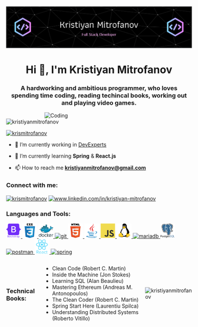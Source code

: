 ![Header](./profile-header.PNG)
<h1 align="center">Hi 👋, I'm Kristiyan Mitrofanov</h1>
<h3 align="center">A hardworking and ambitious programmer, who loves spending time coding, reading techincal books, working out and playing video games.</h3>
<img align="right" alt="Coding" width="400" src="https://media3.giphy.com/media/v1.Y2lkPTc5MGI3NjExZGx6dzl3NzJhZmg3ZGc0eHF5Y29laWM2eGMxNWNqOHk5MmhndWF5aCZlcD12MV9pbnRlcm5hbF9naWZfYnlfaWQmY3Q9Zw/2IudUHdI075HL02Pkk/giphy.gif">

<p align="left"> <img src="https://komarev.com/ghpvc/?username=kristiyanmitrofanov&label=Profile%20views&color=0e75b6&style=flat" alt="kristiyanmitrofanov" /> </p>

<p align="left"> <a href="https://twitter.com/krismitrofanov" target="blank"><img src="https://img.shields.io/twitter/follow/krismitrofanov?logo=twitter&style=for-the-badge" alt="krismitrofanov" /></a> </p>

- 🔭 I’m currently working in [DevExperts](https://devexperts.com/)

- 🌱 I’m currently learning **Spring** & **React.js**

- 📫 How to reach me **kristiyanmitrofanov@gmail.com**

<h3 align="left">Connect with me:</h3>
<p align="left">
<a href="https://twitter.com/krismitrofanov" target="blank"><img align="center" src="https://raw.githubusercontent.com/rahuldkjain/github-profile-readme-generator/master/src/images/icons/Social/twitter.svg" alt="krismitrofanov" height="30" width="40" /></a>
<a href="https://linkedin.com/in/www.linkedin.com/in/kristiyan-mitrofanov" target="blank"><img align="center" src="https://raw.githubusercontent.com/rahuldkjain/github-profile-readme-generator/master/src/images/icons/Social/linked-in-alt.svg" alt="www.linkedin.com/in/kristiyan-mitrofanov" height="30" width="40" /></a>
</p>

<h3 align="left">Languages and Tools:</h3>
<p align="left"> <a href="https://getbootstrap.com" target="_blank" rel="noreferrer"> <img src="https://raw.githubusercontent.com/devicons/devicon/master/icons/bootstrap/bootstrap-plain-wordmark.svg" alt="bootstrap" width="40" height="40"/> </a> <a href="https://www.w3schools.com/css/" target="_blank" rel="noreferrer"> <img src="https://raw.githubusercontent.com/devicons/devicon/master/icons/css3/css3-original-wordmark.svg" alt="css3" width="40" height="40"/> </a> <a href="https://www.docker.com/" target="_blank" rel="noreferrer"> <img src="https://raw.githubusercontent.com/devicons/devicon/master/icons/docker/docker-original-wordmark.svg" alt="docker" width="40" height="40"/> </a> <a href="https://git-scm.com/" target="_blank" rel="noreferrer"> <img src="https://www.vectorlogo.zone/logos/git-scm/git-scm-icon.svg" alt="git" width="40" height="40"/> </a> <a href="https://www.w3.org/html/" target="_blank" rel="noreferrer"> <img src="https://raw.githubusercontent.com/devicons/devicon/master/icons/html5/html5-original-wordmark.svg" alt="html5" width="40" height="40"/> </a> <a href="https://www.java.com" target="_blank" rel="noreferrer"> <img src="https://raw.githubusercontent.com/devicons/devicon/master/icons/java/java-original.svg" alt="java" width="40" height="40"/> </a> <a href="https://developer.mozilla.org/en-US/docs/Web/JavaScript" target="_blank" rel="noreferrer"> <img src="https://raw.githubusercontent.com/devicons/devicon/master/icons/javascript/javascript-original.svg" alt="javascript" width="40" height="40"/> </a> <a href="https://www.linux.org/" target="_blank" rel="noreferrer"> <img src="https://raw.githubusercontent.com/devicons/devicon/master/icons/linux/linux-original.svg" alt="linux" width="40" height="40"/> </a> <a href="https://mariadb.org/" target="_blank" rel="noreferrer"> <img src="https://www.vectorlogo.zone/logos/mariadb/mariadb-icon.svg" alt="mariadb" width="40" height="40"/> </a> <a href="https://www.postgresql.org" target="_blank" rel="noreferrer"> <img src="https://raw.githubusercontent.com/devicons/devicon/master/icons/postgresql/postgresql-original-wordmark.svg" alt="postgresql" width="40" height="40"/> </a> <a href="https://postman.com" target="_blank" rel="noreferrer"> <img src="https://www.vectorlogo.zone/logos/getpostman/getpostman-icon.svg" alt="postman" width="40" height="40"/> </a> <a href="https://reactjs.org/" target="_blank" rel="noreferrer"> <img src="https://raw.githubusercontent.com/devicons/devicon/master/icons/react/react-original-wordmark.svg" alt="react" width="40" height="40"/> </a> <a href="https://spring.io/" target="_blank" rel="noreferrer"> <img src="https://www.vectorlogo.zone/logos/springio/springio-icon.svg" alt="spring" width="40" height="40"/> </a> </p><div style="display: flex; align-items: center;">
    <h3 style="display: inline;">Technical Books:</h3>
    <ul style="display: inline;">
        <li>Clean Code (Robert C. Martin)</li>
        <li>Inside the Machine (Jon Stokes)</li>
        <li>Learning SQL (Alan Beaulieu)</li>
        <li>Mastering Ethereum (Andreas M. Antonopoulos)</li>
        <li>The Clean Coder (Robert C. Martin)</li>
        <li>Spring Start Here (Laurentiu Spilca)</li>
        <li>Understanding Distributed Systems (Roberto Vitillo)</li>
    </ul>
    <img style="display: inline; margin-left: auto;" src="https://github-readme-stats.vercel.app/api/top-langs?username=kristiyanmitrofanov&show_icons=true&locale=en&layout=compact" alt="kristiyanmitrofanov" />
</div>






